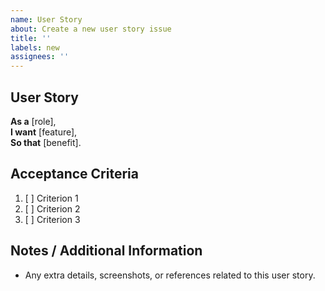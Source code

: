 ```yaml
---
name: User Story
about: Create a new user story issue
title: ''
labels: new
assignees: ''
---
```


## User Story

**As a** [role],  
**I want** [feature],  
**So that** [benefit].

## Acceptance Criteria

1. [ ] Criterion 1  
2. [ ] Criterion 2  
3. [ ] Criterion 3

## Notes / Additional Information

- Any extra details, screenshots, or references related to this user story.
